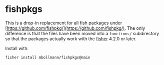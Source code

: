 # fishpkgs

This is a drop-in replacement for all [fish](https://fishshell.com/) packages under [https://github.com/fishpkg/](https://github.com/fishpkg/).  The only difference is that the files have been moved into a `functions/` subdirectory so that the packages actually work with the [fisher](https://github.com/jorgebucaran/fisher) 4.2.0 or later.

Install with:

```
fisher install mbollmann/fishpkgs@main
```
